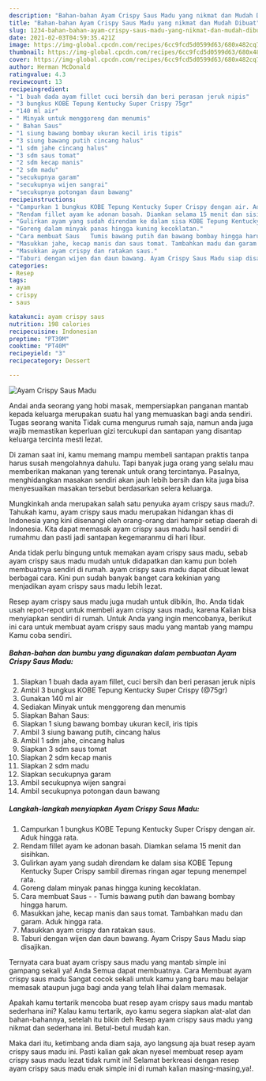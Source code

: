 ```yaml
---
description: "Bahan-bahan Ayam Crispy Saus Madu yang nikmat dan Mudah Dibuat"
title: "Bahan-bahan Ayam Crispy Saus Madu yang nikmat dan Mudah Dibuat"
slug: 1234-bahan-bahan-ayam-crispy-saus-madu-yang-nikmat-dan-mudah-dibuat
date: 2021-02-03T04:59:35.421Z
image: https://img-global.cpcdn.com/recipes/6cc9fcd5d0599d63/680x482cq70/ayam-crispy-saus-madu-foto-resep-utama.jpg
thumbnail: https://img-global.cpcdn.com/recipes/6cc9fcd5d0599d63/680x482cq70/ayam-crispy-saus-madu-foto-resep-utama.jpg
cover: https://img-global.cpcdn.com/recipes/6cc9fcd5d0599d63/680x482cq70/ayam-crispy-saus-madu-foto-resep-utama.jpg
author: Herman McDonald
ratingvalue: 4.3
reviewcount: 13
recipeingredient:
- "1 buah dada ayam fillet cuci bersih dan beri perasan jeruk nipis"
- "3 bungkus KOBE Tepung Kentucky Super Crispy 75gr"
- "140 ml air"
- " Minyak untuk menggoreng dan menumis"
- " Bahan Saus"
- "1 siung bawang bombay ukuran kecil iris tipis"
- "3 siung bawang putih cincang halus"
- "1 sdm jahe cincang halus"
- "3 sdm saus tomat"
- "2 sdm kecap manis"
- "2 sdm madu"
- "secukupnya garam"
- "secukupnya wijen sangrai"
- "secukupnya potongan daun bawang"
recipeinstructions:
- "Campurkan 1 bungkus KOBE Tepung Kentucky Super Crispy dengan air. Aduk hingga rata."
- "Rendam fillet ayam ke adonan basah. Diamkan selama 15 menit dan sisihkan."
- "Gulirkan ayam yang sudah direndam ke dalam sisa KOBE Tepung Kentucky Super Crispy sambil diremas ringan agar tepung menempel rata."
- "Goreng dalam minyak panas hingga kuning kecoklatan."
- "Cara membuat Saus   Tumis bawang putih dan bawang bombay hingga harum."
- "Masukkan jahe, kecap manis dan saus tomat. Tambahkan madu dan garam. Aduk hingga rata."
- "Masukkan ayam crispy dan ratakan saus."
- "Taburi dengan wijen dan daun bawang. Ayam Crispy Saus Madu siap disajikan."
categories:
- Resep
tags:
- ayam
- crispy
- saus

katakunci: ayam crispy saus 
nutrition: 198 calories
recipecuisine: Indonesian
preptime: "PT39M"
cooktime: "PT40M"
recipeyield: "3"
recipecategory: Dessert

---
```



![Ayam Crispy Saus Madu](https://img-global.cpcdn.com/recipes/6cc9fcd5d0599d63/680x482cq70/ayam-crispy-saus-madu-foto-resep-utama.jpg)

Andai anda seorang yang hobi masak, mempersiapkan panganan mantab kepada keluarga merupakan suatu hal yang memuaskan bagi anda sendiri. Tugas seorang  wanita Tidak cuma mengurus rumah saja, namun anda juga wajib memastikan keperluan gizi tercukupi dan santapan yang disantap keluarga tercinta mesti lezat.

Di zaman  saat ini, kamu memang mampu membeli santapan praktis tanpa harus susah mengolahnya dahulu. Tapi banyak juga orang yang selalu mau memberikan makanan yang terenak untuk orang tercintanya. Pasalnya, menghidangkan masakan sendiri akan jauh lebih bersih dan kita juga bisa menyesuaikan masakan tersebut berdasarkan selera keluarga. 



Mungkinkah anda merupakan salah satu penyuka ayam crispy saus madu?. Tahukah kamu, ayam crispy saus madu merupakan hidangan khas di Indonesia yang kini disenangi oleh orang-orang dari hampir setiap daerah di Indonesia. Kita dapat memasak ayam crispy saus madu hasil sendiri di rumahmu dan pasti jadi santapan kegemaranmu di hari libur.

Anda tidak perlu bingung untuk memakan ayam crispy saus madu, sebab ayam crispy saus madu mudah untuk didapatkan dan kamu pun boleh membuatnya sendiri di rumah. ayam crispy saus madu dapat dibuat lewat berbagai cara. Kini pun sudah banyak banget cara kekinian yang menjadikan ayam crispy saus madu lebih lezat.

Resep ayam crispy saus madu juga mudah untuk dibikin, lho. Anda tidak usah repot-repot untuk membeli ayam crispy saus madu, karena Kalian bisa menyiapkan sendiri di rumah. Untuk Anda yang ingin mencobanya, berikut ini cara untuk membuat ayam crispy saus madu yang mantab yang mampu Kamu coba sendiri.

<!--inarticleads1-->

##### Bahan-bahan dan bumbu yang digunakan dalam pembuatan Ayam Crispy Saus Madu:

1. Siapkan 1 buah dada ayam fillet, cuci bersih dan beri perasan jeruk nipis
1. Ambil 3 bungkus KOBE Tepung Kentucky Super Crispy (@75gr)
1. Gunakan 140 ml air
1. Sediakan  Minyak untuk menggoreng dan menumis
1. Siapkan  Bahan Saus:
1. Siapkan 1 siung bawang bombay ukuran kecil, iris tipis
1. Ambil 3 siung bawang putih, cincang halus
1. Ambil 1 sdm jahe, cincang halus
1. Siapkan 3 sdm saus tomat
1. Siapkan 2 sdm kecap manis
1. Siapkan 2 sdm madu
1. Siapkan secukupnya garam
1. Ambil secukupnya wijen sangrai
1. Ambil secukupnya potongan daun bawang




<!--inarticleads2-->

##### Langkah-langkah menyiapkan Ayam Crispy Saus Madu:

1. Campurkan 1 bungkus KOBE Tepung Kentucky Super Crispy dengan air. Aduk hingga rata.
1. Rendam fillet ayam ke adonan basah. Diamkan selama 15 menit dan sisihkan.
1. Gulirkan ayam yang sudah direndam ke dalam sisa KOBE Tepung Kentucky Super Crispy sambil diremas ringan agar tepung menempel rata.
1. Goreng dalam minyak panas hingga kuning kecoklatan.
1. Cara membuat Saus -  -  Tumis bawang putih dan bawang bombay hingga harum.
1. Masukkan jahe, kecap manis dan saus tomat. Tambahkan madu dan garam. Aduk hingga rata.
1. Masukkan ayam crispy dan ratakan saus.
1. Taburi dengan wijen dan daun bawang. Ayam Crispy Saus Madu siap disajikan.




Ternyata cara buat ayam crispy saus madu yang mantab simple ini gampang sekali ya! Anda Semua dapat membuatnya. Cara Membuat ayam crispy saus madu Sangat cocok sekali untuk kamu yang baru mau belajar memasak ataupun juga bagi anda yang telah lihai dalam memasak.

Apakah kamu tertarik mencoba buat resep ayam crispy saus madu mantab sederhana ini? Kalau kamu tertarik, ayo kamu segera siapkan alat-alat dan bahan-bahannya, setelah itu bikin deh Resep ayam crispy saus madu yang nikmat dan sederhana ini. Betul-betul mudah kan. 

Maka dari itu, ketimbang anda diam saja, ayo langsung aja buat resep ayam crispy saus madu ini. Pasti kalian gak akan nyesel membuat resep ayam crispy saus madu lezat tidak rumit ini! Selamat berkreasi dengan resep ayam crispy saus madu enak simple ini di rumah kalian masing-masing,ya!.

